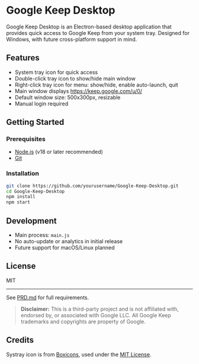 # Google Keep Desktop

Google Keep Desktop is an Electron-based desktop application that provides quick access to Google Keep from your system tray. Designed for Windows, with future cross-platform support in mind.

## Features
- System tray icon for quick access
- Double-click tray icon to show/hide main window
- Right-click tray icon for menu: show/hide, enable auto-launch, quit
- Main window displays https://keep.google.com/u/0/
- Default window size: 500x300px, resizable
- Manual login required

## Getting Started

### Prerequisites
- [Node.js](https://nodejs.org/) (v18 or later recommended)
- [Git](https://git-scm.com/)

### Installation
```sh
git clone https://github.com/yourusername/Google-Keep-Desktop.git
cd Google-Keep-Desktop
npm install
npm start
```

## Development
- Main process: `main.js`
- No auto-update or analytics in initial release
- Future support for macOS/Linux planned

## License
MIT

---

See [PRD.md](./PRD.md) for full requirements.

> **Disclaimer:** This is a third-party project and is not affiliated with, endorsed by, or associated with Google LLC. All Google Keep trademarks and copyrights are property of Google.

## Credits

Systray icon is from [Boxicons](https://boxicons.com/), used under the [MIT License](https://github.com/atisawd/boxicons/blob/master/LICENSE).
